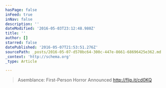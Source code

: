 ```yaml
---
hasPage: false
inFeed: true
inNav: false
description: ''
dateModified: '2016-05-03T23:12:48.980Z'
title: ''
author: []
starred: false
datePublished: '2016-05-07T21:53:51.276Z'
sourcePath: _posts/2016-05-07-d570bc64-300c-447e-8661-68696425e362.md
_context: 'http://schema.org'
_type: Article

---
```

> Asemblance: First-Person Horror Announced http://flip.it/cd0KQ
